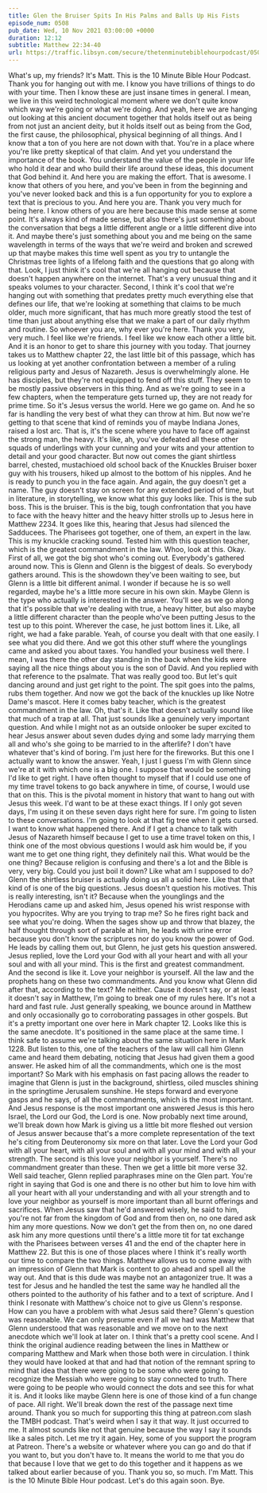 ```yaml
---
title: Glen the Bruiser Spits In His Palms and Balls Up His Fists
episode_num: 0508
pub_date: Wed, 10 Nov 2021 03:00:00 +0000
duration: 12:12
subtitle: Matthew 22:34-40
url: https://traffic.libsyn.com/secure/thetenminutebiblehourpodcast/0508_-_Glen_the_Bruiser_Spits_In_His_Palms_and_Balls_Up_His_Fists.mp3
---
```


 What's up, my friends? It's Matt. This is the 10 Minute Bible Hour Podcast. Thank you for hanging out with me. I know you have trillions of things to do with your time. Then I know these are just insane times in general. I mean, we live in this weird technological moment where we don't quite know which way we're going or what we're doing. And yeah, here we are hanging out looking at this ancient document together that holds itself out as being from not just an ancient deity, but it holds itself out as being from the God, the first cause, the philosophical, physical beginning of all things. And I know that a ton of you here are not down with that. You're in a place where you're like pretty skeptical of that claim. And yet you understand the importance of the book. You understand the value of the people in your life who hold it dear and who build their life around these ideas, this document that God behind it. And here you are making the effort. That is awesome. I know that others of you here, and you've been in from the beginning and you've never looked back and this is a fun opportunity for you to explore a text that is precious to you. And here you are. Thank you very much for being here. I know others of you are here because this made sense at some point. It's always kind of made sense, but also there's just something about the conversation that begs a little different angle or a little different dive into it. And maybe there's just something about you and me being on the same wavelength in terms of the ways that we're weird and broken and screwed up that maybe makes this time well spent as you try to untangle the Christmas tree lights of a lifelong faith and the questions that go along with that. Look, I just think it's cool that we're all hanging out because that doesn't happen anywhere on the internet. That's a very unusual thing and it speaks volumes to your character. Second, I think it's cool that we're hanging out with something that predates pretty much everything else that defines our life, that we're looking at something that claims to be much older, much more significant, that has much more greatly stood the test of time than just about anything else that we make a part of our daily rhythm and routine. So whoever you are, why ever you're here. Thank you very, very much. I feel like we're friends. I feel like we know each other a little bit. And it is an honor to get to share this journey with you today. That journey takes us to Matthew chapter 22, the last little bit of this passage, which has us looking at yet another confrontation between a member of a ruling religious party and Jesus of Nazareth. Jesus is overwhelmingly alone. He has disciples, but they're not equipped to fend off this stuff. They seem to be mostly passive observers in this thing. And as we're going to see in a few chapters, when the temperature gets turned up, they are not ready for prime time. So it's Jesus versus the world. Here we go game on. And he so far is handling the very best of what they can throw at him. But now we're getting to that scene that kind of reminds you of maybe Indiana Jones, raised a lost arc. That is, it's the scene where you have to face off against the strong man, the heavy. It's like, ah, you've defeated all these other squads of underlings with your cunning and your wits and your attention to detail and your good character. But now out comes the giant shirtless barrel, chested, mustachioed old school back of the Knuckles Bruiser boxer guy with his trousers, hiked up almost to the bottom of his nipples. And he is ready to punch you in the face again. And again, the guy doesn't get a name. The guy doesn't stay on screen for any extended period of time, but in literature, in storytelling, we know what this guy looks like. This is the sub boss. This is the bruiser. This is the big, tough confrontation that you have to face with the heavy hitter and the heavy hitter strolls up to Jesus here in Matthew 2234. It goes like this, hearing that Jesus had silenced the Sadducees. The Pharisees got together, one of them, an expert in the law. This is my knuckle cracking sound. Tested him with this question teacher, which is the greatest commandment in the law. Whoo, look at this. Okay. First of all, we got the big shot who's coming out. Everybody's gathered around now. This is Glenn and Glenn is the biggest of deals. So everybody gathers around. This is the showdown they've been waiting to see, but Glenn is a little bit different animal. I wonder if because he is so well regarded, maybe he's a little more secure in his own skin. Maybe Glenn is the type who actually is interested in the answer. You'll see as we go along that it's possible that we're dealing with true, a heavy hitter, but also maybe a little different character than the people who've been putting Jesus to the test up to this point. Wherever the case, he just bottom lines it. Like, all right, we had a fake parable. Yeah, of course you dealt with that one easily. I see what you did there. And we got this other stuff where the younglings came and asked you about taxes. You handled your business well there. I mean, I was there the other day standing in the back when the kids were saying all the nice things about you is the son of David. And you replied with that reference to the psalmate. That was really good too. But let's quit dancing around and just get right to the point. The spit goes into the palms, rubs them together. And now we got the back of the knuckles up like Notre Dame's mascot. Here it comes baby teacher, which is the greatest commandment in the law. Oh, that's it. Like that doesn't actually sound like that much of a trap at all. That just sounds like a genuinely very important question. And while I might not as an outside onlooker be super excited to hear Jesus answer about seven dudes dying and some lady marrying them all and who's she going to be married to in the afterlife? I don't have whatever that's kind of boring. I'm just here for the fireworks. But this one I actually want to know the answer. Yeah, I just I guess I'm with Glenn since we're at it with which one is a big one. I suppose that would be something I'd like to get right. I have often thought to myself that if I could use one of my time travel tokens to go back anywhere in time, of course, I would use that on this. This is the pivotal moment in history that want to hang out with Jesus this week. I'd want to be at these exact things. If I only got seven days, I'm using it on these seven days right here for sure. I'm going to listen to these conversations. I'm going to look at that fig tree when it gets cursed. I want to know what happened there. And if I get a chance to talk with Jesus of Nazareth himself because I get to use a time travel token on this, I think one of the most obvious questions I would ask him would be, if you want me to get one thing right, they definitely nail this. What would be the one thing? Because religion is confusing and there's a lot and the Bible is very, very big. Could you just boil it down? Like what am I supposed to do? Glenn the shirtless bruiser is actually doing us all a solid here. Like that that kind of is one of the big questions. Jesus doesn't question his motives. This is really interesting, isn't it? Because when the younglings and the Herodians came up and asked him, Jesus opened his wrist response with you hypocrites. Why are you trying to trap me? So he fires right back and see what you're doing. When the sages show up and throw that blazey, the half thought through sort of parable at him, he leads with urine error because you don't know the scriptures nor do you know the power of God. He leads by calling them out, but Glenn, he just gets his question answered. Jesus replied, love the Lord your God with all your heart and with all your soul and with all your mind. This is the first and greatest commandment. And the second is like it. Love your neighbor is yourself. All the law and the prophets hang on these two commandments. And you know what Glenn did after that, according to the text? Me neither. Cause it doesn't say, or at least it doesn't say in Matthew, I'm going to break one of my rules here. It's not a hard and fast rule. Just generally speaking, we bounce around in Matthew and only occasionally go to corroborating passages in other gospels. But it's a pretty important one over here in Mark chapter 12. Looks like this is the same anecdote. It's positioned in the same place at the same time. I think safe to assume we're talking about the same situation here in Mark 1228. But listen to this, one of the teachers of the law will call him Glenn came and heard them debating, noticing that Jesus had given them a good answer. He asked him of all the commandments, which one is the most important? So Mark with his emphasis on fast pacing allows the reader to imagine that Glenn is just in the background, shirtless, oiled muscles shining in the springtime Jerusalem sunshine. He steps forward and everyone gasps and he says, of all the commandments, which is the most important. And Jesus response is the most important one answered Jesus is this hero Israel, the Lord our God, the Lord is one. Now probably next time around, we'll break down how Mark is giving us a little bit more fleshed out version of Jesus answer because that's a more complete representation of the text he's citing from Deuteronomy six more on that later. Love the Lord your God with all your heart, with all your soul and with all your mind and with all your strength. The second is this love your neighbor is yourself. There's no commandment greater than these. Then we get a little bit more verse 32. Well said teacher, Glenn replied paraphrases mine on the Glen part. You're right in saying that God is one and there is no other but him to love him with all your heart with all your understanding and with all your strength and to love your neighbor as yourself is more important than all burnt offerings and sacrifices. When Jesus saw that he'd answered wisely, he said to him, you're not far from the kingdom of God and from then on, no one dared ask him any more questions. Now we don't get the from then on, no one dared ask him any more questions until there's a little more tit for tat exchange with the Pharisees between verses 41 and the end of the chapter here in Matthew 22. But this is one of those places where I think it's really worth our time to compare the two things. Matthew allows us to come away with an impression of Glenn that Mark is content to go ahead and spell all the way out. And that is this dude was maybe not an antagonizer true. It was a test for Jesus and he handled the test the same way he handled all the others pointed to the authority of his father and to a text of scripture. And I think I resonate with Matthew's choice not to give us Glenn's response. How can you have a problem with what Jesus said there? Glenn's question was reasonable. We can only presume even if all we had was Matthew that Glenn understood that was reasonable and we move on to the next anecdote which we'll look at later on. I think that's a pretty cool scene. And I think the original audience reading between the lines in Matthew or comparing Matthew and Mark when those both were in circulation. I think they would have looked at that and had that notion of the remnant spring to mind that idea that there were going to be some who were going to recognize the Messiah who were going to stay connected to truth. There were going to be people who would connect the dots and see this for what it is. And it looks like maybe Glenn here is one of those kind of a fun change of pace. All right. We'll break down the rest of the passage next time around. Thank you so much for supporting this thing at patreon.com slash the TMBH podcast. That's weird when I say it that way. It just occurred to me. It almost sounds like not that genuine because the way I say it sounds like a sales pitch. Let me try it again. Hey, some of you support the program at Patreon. There's a website or whatever where you can go and do that if you want to, but you don't have to. It means the world to me that you do that because I love that we get to do this together and it happens as we talked about earlier because of you. Thank you so, so much. I'm Matt. This is the 10 Minute Bible Hour podcast. Let's do this again soon. Bye.